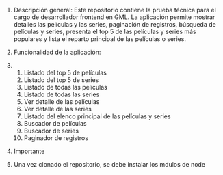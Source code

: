 1. Descripción general: Este repositorio contiene la prueba técnica para el cargo de desarrollador frontend en GML. La aplicación permite mostrar detalles las películas y las series, paginación de registros, búsqueda de películas y series, presenta el top 5 de las películas y series más populares y lista el reparto principal de las películas o series.

2. Funcionalidad de la aplicación:
3. 1. Listado del top 5 de películas
   2. Listado del top 5 de series
   3. Listado de todas las películas
   4. Listado de todas las series
   5. Ver detalle de las películas
   6. Ver detalle de las series
   7. Listado del elenco principal de las películas y series
   8. Buscador de películas
   9. Buscador de series
   10. Paginador de registros


4. Importante
  1. Una vez clonado el repositorio, se debe instalar los mdulos de node
       
